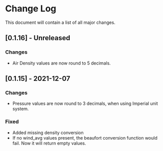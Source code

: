 # Change Log

This document will contain a list of all major changes.

## [0.1.16] - Unreleased

### Changes

- Air Density values are now round to 5 decimals.


## [0.1.15] - 2021-12-07

### Changes

- Pressure values are now round to 3 decimals, when using Imperial unit system.

### Fixed

- Added missing density conversion
- If no wind_avg values present, the beaufort conversion function would fail. Now it will return empty values.

